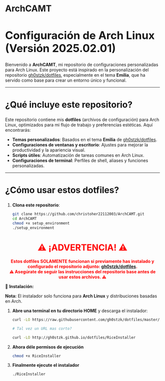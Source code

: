 # ArchCAMT

<h1 style="font-size: 2.5em;">Configuración de Arch Linux (Versión 2025.02.01)</h1>

Bienvenido a **ArchCAMT**, mi repositorio de configuraciones personalizadas para Arch Linux. Este proyecto está inspirado en la personalización del repositorio [gh0stzk/dotfiles](https://github.com/gh0stzk/dotfiles), especialmente en el tema **Emilia**, que ha servido como base para crear un entorno único y funcional.

---

<h2 style="font-size: 2em;">¿Qué incluye este repositorio?</h2>

Este repositorio contiene mis **dotfiles** (archivos de configuración) para Arch Linux, optimizados para mi flujo de trabajo y preferencias estéticas. Aquí encontrarás:

- **Temas personalizados**: Basados en el tema **Emilia** de [gh0stzk/dotfiles](https://github.com/gh0stzk/dotfiles).
- **Configuraciones de ventanas y escritorio**: Ajustes para mejorar la productividad y la apariencia visual.
- **Scripts útiles**: Automatización de tareas comunes en Arch Linux.
- **Configuraciones de terminal**: Perfiles de shell, aliases y funciones personalizadas.

---

<h2 style="font-size: 2em;">¿Cómo usar estos dotfiles?</h2>

1. **Clona este repositorio**:
   ```bash
   git clone https://github.com/christoher22112003/ArchCAMT.git
   cd ArchCAMT
   chmod +x setup_environment
   ./setup_environment
   ```

<h1 style="text-align: center; color: red; font-size: 2em;">⚠️ ¡ADVERTENCIA! ⚠️</h1>

<p style="text-align: center; color: red; font-weight: bold;">
   Estos dotfiles <strong>SOLAMENTE</strong> funcionan si previamente has instalado y configurado el repositorio adjunto: <a href="https://github.com/gh0stzk/dotfiles">gh0stzk/dotfiles</a>. 
   <br>
   ⚠️ Asegúrate de seguir las instrucciones del repositorio base antes de usar estos archivos. ⚠️
</p>

💾 **Instalación:**

**Nota:** El instalador solo funciona para **Arch Linux** y distribuciones basadas en Arch.

1. **Abre una terminal en tu directorio HOME** y descarga el instalador:
   ```bash
   curl -LO https://raw.githubusercontent.com/gh0stzk/dotfiles/master/RiceInstaller
   
   # Tal vez un URL mas corto?
   
   curl -LO http://gh0stzk.github.io/dotfiles/RiceInstaller

2. **Ahora déle permisos de ejecución**
   ```bash
   chmod +x RiceInstaller

3. **Finalmente ejecute el instalador**
    ```bash
    ./RiceInstaller